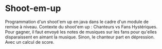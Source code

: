 # Shoot-em-up
Programmation d'un shoot'em up en java dans le cadre d'un module de remise à niveau.
Contexte du shoot'em up : Chanteurs vs Fans Hystériques.
Pour gagner, il faut envoyé les notes de musiques sur les fans pour qu'elles disparaissent en aimant la musique.
Sinon, le chanteur part en dépression.
Avec un calcul de score.
